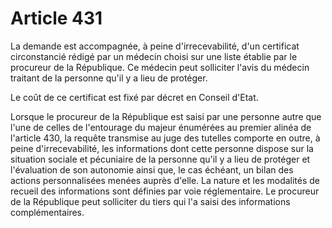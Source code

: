 # Article 431

<p>La demande est accompagnée, à peine d'irrecevabilité, d'un certificat circonstancié rédigé par un médecin choisi sur une liste établie par le procureur de la République. Ce médecin peut solliciter l'avis du médecin traitant de la personne qu'il y a lieu de protéger.</p><p>Le coût de ce certificat est fixé par décret en Conseil d'Etat.</p><p>Lorsque le procureur de la République est saisi par une personne autre que l'une de celles de l'entourage du majeur énumérées au premier alinéa de l'article 430, la requête transmise au juge des tutelles comporte en outre, à peine d'irrecevabilité, les informations dont cette personne dispose sur la situation sociale et pécuniaire de la personne qu'il y a lieu de protéger et l'évaluation de son autonomie ainsi que, le cas échéant, un bilan des actions personnalisées menées auprès d'elle. La nature et les modalités de recueil des informations sont définies par voie réglementaire. Le procureur de la République peut solliciter du tiers qui l'a saisi des informations complémentaires.</p>